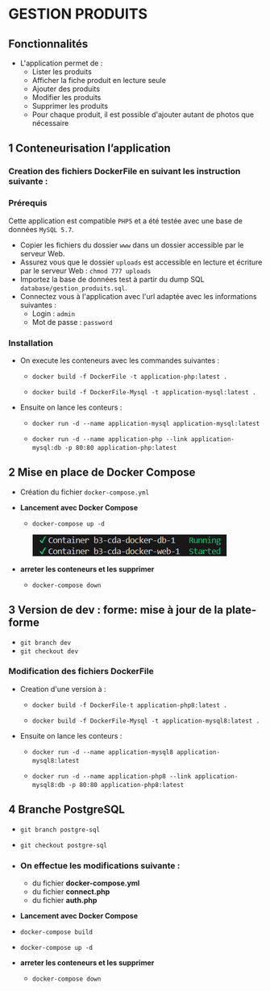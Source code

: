 # GESTION PRODUITS

## Fonctionnalités

- L'application permet de :
    - Lister les produits
    - Afficher la fiche produit en lecture seule
    - Ajouter des produits
    - Modifier les produits
    - Supprimer les produits
    - Pour chaque produit, il est possible d'ajouter autant de photos que nécessaire

## 1 Conteneurisation l’application

### Creation des fichiers DockerFile en suivant les instruction suivante :
### Prérequis

Cette application est compatible `PHP5` et a été testée avec une base de données `MySQL 5.7`.
- Copier les fichiers du dossier `www` dans un dossier accessible par le serveur Web.
- Assurez vous que le dossier `uploads` est accessible en lecture et écriture par le serveur Web : `chmod 777 uploads`
- Importez la base de données test à partir du dump SQL `database/gestion_produits.sql`.
- Connectez vous à l'application avec l'url adaptée avec les informations suivantes :
    - Login : `admin`
    - Mot de passe : `password`
### Installation
- On execute les conteneurs avec les commandes suivantes :

    - `docker build -f DockerFile -t application-php:latest .`

    - `docker build -f DockerFile-Mysql -t application-mysql:latest .`

- Ensuite on lance les conteurs : 

    - `docker run -d --name application-mysql application-mysql:latest`

    - `docker run -d --name application-php --link application-mysql:db -p 80:80 application-php:latest`

## 2 Mise en place de Docker Compose

- Création du fichier ``docker-compose.yml``
- **Lancement avec Docker Compose**
    - ``docker-compose up -d``
    
        ![alt text](img/image.png)

- **arreter les conteneurs et les supprimer**
     - `docker-compose down`

## 3 Version de dev : forme: mise à jour de la plate-forme

- ``git branch dev`` 
- ``git checkout dev``
### Modification des fichiers DockerFile
- Creation d'une version à  :
    - `docker build -f DockerFile-t application-php8:latest .`

    - `docker build -f DockerFile-Mysql -t application-mysql8:latest .`

- Ensuite on lance les conteurs : 

    - `docker run -d --name application-mysql8 application-mysql8:latest`

    - `docker run -d --name application-php8 --link application-mysql8:db -p 80:80 application-php8:latest`

## 4 Branche PostgreSQL

- ``git branch postgre-sql`` 
- ``git checkout postgre-sql``
- ### On effectue les modifications suivante :
    - du fichier **docker-compose.yml**
    - du fichier **connect.php**
    - du fichier **auth.php**

- **Lancement avec Docker Compose**
- ``docker-compose build``
- ``docker-compose up -d``

- **arreter les conteneurs et les supprimer**
     - `docker-compose down`
